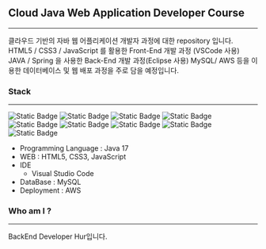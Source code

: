## Cloud Java Web Application Developer Course
---
클라우드 기반의 자바 웹 어플리케이션 개발자 과정에 대한 repository 입니다.
HTML5 / CSS3 / JavaScript 를 활용한 Front-End 개발 과정 (VSCode 사용)
JAVA / Spring 을 사용한 Back-End 개발 과정(Eclipse 사용)
MySQL/ AWS 등을 이용한 데이터베이스 및 웹 배포 과정을 주로 담을 예정입니다.

### Stack
---
![Static Badge](https://img.shields.io/badge/GitHub-%23181717?style=for-the-badge&logo=GitHub&logoColor=white&labelColor=white)
![Static Badge](https://img.shields.io/badge/HTML5-%23E34F26?style=for-the-badge&logo=HTML5&logoColor=white&labelColor=white)
![Static Badge](https://img.shields.io/badge/CSS3-%231572B6?style=for-the-badge&logo=CSS3&logoColor=white&labelColor=white)
![Static Badge](https://img.shields.io/badge/JavaScript-%23F7DF1E?style=for-the-badge&logo=JavaScript&logoColor=white&labelColor=white)
![Static Badge](https://img.shields.io/badge/Eclipse%20IDE-%232C2255?style=for-the-badge&logo=Eclipse%20IDE&logoColor=white&labelColor=white)
![Static Badge](https://img.shields.io/badge/Spring-%236DB33F?style=for-the-badge&logo=Spring&logoColor=white&labelColor=white)
![Static Badge](https://img.shields.io/badge/MySQL-%234479A1?style=for-the-badge&logo=MySQL&logoColor=white&labelColor=white)
![Static Badge](https://img.shields.io/badge/Amazon%20AWS-%23232F3E?style=for-the-badge&logo=Amazon%20AWS&logoColor=white&labelColor=white)
![Static Badge](https://img.shields.io/badge/Notion-%23000000?style=for-the-badge&logo=Notion&logoColor=%23000000&labelColor=white)

- Programming Language : Java 17
- WEB : HTML5, CSS3, JavaScript 
- IDE
  + Visual Studio Code
- DataBase : MySQL
- Deployment : AWS

### Who am I ?
---
BackEnd Developer Hur입니다.
